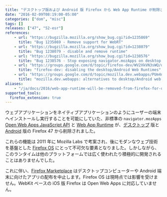 ```yaml
---
title: "デスクトップ版および Android 版 Firefox から Web App Runtime が削除されました"
date: "2016-02-09T08:19:00-05:00"
categories: ["dom", "misc"]
tags: []
releases: ["47", "52-esr"]
references:
    - url: "https://bugzilla.mozilla.org/show_bug.cgi?id=1235869"
      title: "Bug 1235869 - Remove support for WebRT"
    - url: "https://bugzilla.mozilla.org/show_bug.cgi?id=1238079"
      title: "Bug 1238079 - disable and remove runtime"
    - url: "https://bugzilla.mozilla.org/show_bug.cgi?id=1238576"
      title: "Bug 1238576 - Stop exposing navigator.mozApps on desktop and Android"
    - url: "https://groups.google.com/d/topic/firefox-dev/WV2XkVN3sWQ/discussion"
      title: "firefox-dev: disabling the desktop/Android Web Runtimes"
    - url: "https://groups.google.com/d/topic/mozilla.dev.webapps/PUm4nx4A3X8/discussion"
      title: "mozilla.dev.webapps: alternatives to desktop/Android web runtimes"
aliases:
    - "/ja/docs/2016/web-app-runtime-will-be-removed-from-firefox-for-desktop-and-android/"
supported_tools:
  firefox_extension: true
---
```

ウェブアプリケーションをネイティブアプリケーションのようにユーザーの端末へインストールし実行することを可能にしていた、非標準の `navigator.mozApps` [Open Web Apps JavaScript API](https://developer.mozilla.org/Apps/Build/JavaScript_API) と [Web App Runtime](https://developer.mozilla.org/Apps/Build/Architecture) が、[デスクトップ](https://developer.mozilla.org/Marketplace/Options/Open_web_apps_for_desktop) 版と [Android](https://developer.mozilla.org/Marketplace/Options/Open_web_apps_for_android) 版の Firefox 47 から削除されました。

これらの機能は 2011 年に Mozilla Labs で考案され、後にモダンなウェブ技術を基盤とした [Firefox OS](https://developer.mozilla.org/Apps/Build/Building_apps_for_Firefox_OS) にとって不可欠な要素となりました。しかしながら、このランタイムは他のプラットフォームでは広く使われたり積極的に開発されることはありませんでした。

これに伴い、[Firefox Marketplace](https://developer.mozilla.org/Marketplace) はデスクトップコンピューターや Android 端末に向けたアプリの配布を中止します。Firefox OS は現時点では影響を受けません。WebKit ベースの iOS 版 Firefox は Open Web Apps に対応していません。
